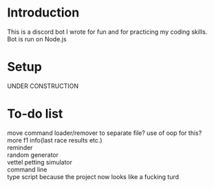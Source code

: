 # Introduction
This is a discord bot I wrote for fun and for practicing my coding skills.<br>
Bot is run on Node.js

# Setup
UNDER CONSTRUCTION

# To-do list
move command loader/remover to separate file? use of oop for this?<br>
more f1 info(last race results etc.)<br>
reminder<br>
random generator<br>
vettel petting simulator<br>
command line<br>
type script because the project now looks like a fucking turd
